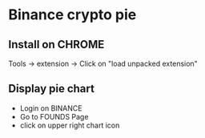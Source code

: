 # Binance crypto pie
## Install on CHROME
Tools -> extension -> Click on "load unpacked extension"

## Display pie chart

* Login on BINANCE
* Go to FOUNDS Page
* click on upper right chart icon 
